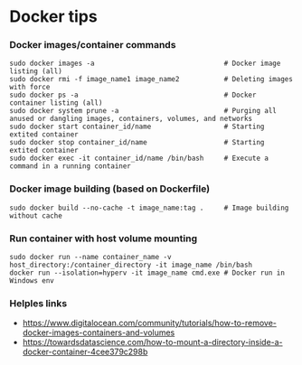 Docker tips
=====

### Docker images/container commands

```
sudo docker images -a                                # Docker image listing (all)
sudo docker rmi -f image_name1 image_name2           # Deleting images with force
sudo docker ps -a                                    # Docker container listing (all)
sudo docker system prune -a                          # Purging all anused or dangling images, containers, volumes, and networks
sudo docker start container_id/name                  # Starting extited container
sudo docker stop container_id/name                   # Starting extited container
sudo docker exec -it container_id/name /bin/bash     # Execute a command in a running container
```

### Docker image building (based on Dockerfile)

```
sudo docker build --no-cache -t image_name:tag .     # Image building without cache
```

### Run container with host volume mounting

```
sudo docker run --name container_name -v host_directory:/container_directory -it image_name /bin/bash
docker run --isolation=hyperv -it image_name cmd.exe # Docker run in Windows env
```

### Helples links

* <https://www.digitalocean.com/community/tutorials/how-to-remove-docker-images-containers-and-volumes>
* <https://towardsdatascience.com/how-to-mount-a-directory-inside-a-docker-container-4cee379c298b>
